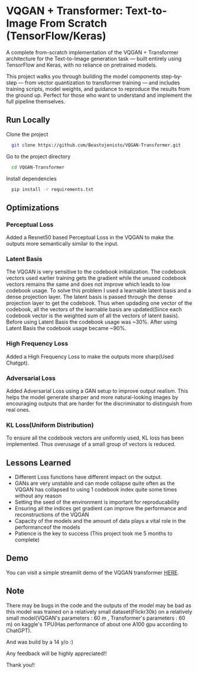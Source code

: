 
# VQGAN + Transformer: Text-to-Image From Scratch (TensorFlow/Keras)

A complete from-scratch implementation of the VQGAN + Transformer architecture for the Text-to-Image generation task — built entirely using TensorFlow and Keras, with no reliance on pretrained models.

This project walks you through building the model components step-by-step — from vector quantization to transformer training — and includes training scripts, model weights, and guidance to reproduce the results from the ground up. Perfect for those who want to understand and implement the full pipeline themselves.


## Run Locally

Clone the project

```bash
  git clone https://github.com/Beastojenisto/VQGAN-Transformer.git
```

Go to the project directory

```bash
  cd VQGAN-Transformer
```

Install dependencies

```bash
  pip install -r requirements.txt
```


## Optimizations

### Perceptual Loss
Added a Resnet50 based Perceptual Loss in the VQGAN to make the outputs more semantically similar to the input.

### Latent Basis
The VQGAN is very sensitive to the codebook initialization. The codebook vectors used earlier training gets the gradient while the unused codebook vectors remains the same and does not improve which leads to low codebook usage. To solve this problem I used a learnable latent basis and a dense projection layer. The latent basis is passed through the dense projection layer to get the codebook. Thus when updading one vector of the codebook, all the vectors of the learnable basis are updated(Since each codebook vector is the weighted sum of all the vectors of latent basis). Before using Latent Basis the codebook usage was ~30%. After using Latent Basis the codebook usage became ~90%.

### High Frequency Loss
Added a High Frequency Loss to make the outputs more sharp(Used Chatgpt).

### Adversarial Loss
Added Adversarial Loss using a GAN setup to improve output realism. This helps the model generate sharper and more natural-looking images by encouraging outputs that are harder for the discriminator to distinguish from real ones.

### KL Loss(Uniform Distribution)
To ensure all the codebook vectors are uniformly used, KL loss has been implemented. Thus overusage of a small group of vectors is reduced.




## Lessons Learned

- Different Loss functions have different impact on the output.
- GANs are very unstable and can mode collapse quite often as the VQGAN has collapsed to using 1 codebook index quite some times without any reason
- Setting the seed of the environment is important for reproducability
- Ensuring all the indices get gradient can improve the performance and reconstructions of the VQGAN
- Capacity of the models and the amount of data plays a vital role in the performanceof the models
- Patience is the key to success (This project took me 5 months to complete)


## Demo

You can visit a simple streamlit demo of the VQGAN transformer [HERE](https://huggingface.co/spaces/Beasto/Cursed-Text-to-Image).



## Note 

There may be bugs in the code and the outputs of the model may be bad as this model was trained on a relatively small dataset(Flickr30k) on a relatively small model(VQGAN's parameters : 60 m , Transformer's parameters : 60 m) on kaggle's TPU(Has performance of about one A100 gpu according to ChatGPT). 

And was build by a 14 y/o :)

Any feedback will be highly appreciated!!

Thank you!!
